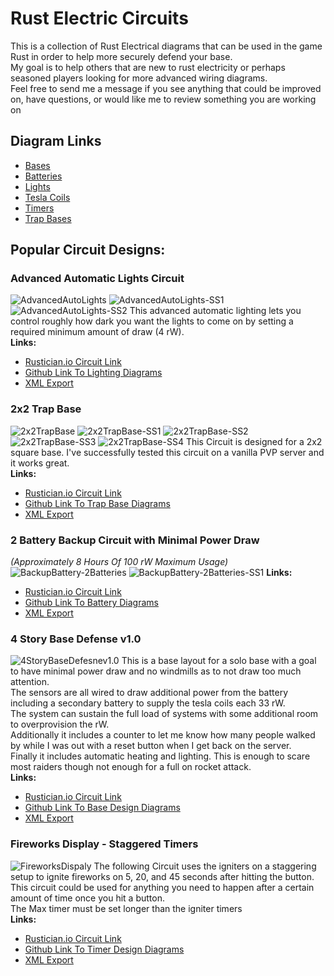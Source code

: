 # Rust Electric Circuits
This is a collection of Rust Electrical diagrams that can be used in the game Rust in order to help more securely defend your base.</br>
My goal is to help others that are new to rust electricity or perhaps seasoned players looking for more advanced wiring diagrams.</br>
Feel free to send me a message if you see anything that could be improved on, have questions, or would like me to review something you are working on

## Diagram Links
* [Bases](bases/)
* [Batteries](batteries/)
* [Lights](lights/)
* [Tesla Coils](teslacoils/)
* [Timers](timers/)
* [Trap Bases](trapbases/)

## Popular Circuit Designs:
### Advanced Automatic Lights Circuit
![AdvancedAutoLights](lights/images/AdvancedAutoLightsv2.png)
![AdvancedAutoLights-SS1](lights/images/AdvancedAutoLights-SS1.jpg)
![AdvancedAutoLights-SS2](lights/images/AdvancedAutoLights-SS2.jpg)
This advanced automatic lighting lets you control roughly how dark you want the lights to come on by setting a required minimum amount of draw (4 rW).</br>
<b>Links:</b>
* [Rustician.io Circuit Link](https://www.rustrician.io/?circuit=5cb2fdf4600dbf3edd42de5d13f5fa75)
* [Github Link To Lighting Diagrams](lights)
* [XML Export](lights/xml/AdvancedAutoLights.xml)

### 2x2 Trap Base
![2x2TrapBase](trapbases/images/2x2TrapBase.png)
![2x2TrapBase-SS1](trapbases/images/2x2TrapBase-SS1.jpg)
![2x2TrapBase-SS2](trapbases/images/2x2TrapBase-SS2.jpg)
![2x2TrapBase-SS3](trapbases/images/2x2TrapBase-SS3.jpg)
![2x2TrapBase-SS4](trapbases/images/2x2TrapBase-SS4.jpg)
This Circuit is designed for a 2x2 square base.  I've successfully tested this circuit on a vanilla PVP server and it works great.</br>
<b>Links:</b>
* [Rustician.io Circuit Link](https://www.rustrician.io/?circuit=c2a69ac375fe8c81ce79ea204078c269)
* [Github Link To Trap Base Diagrams](trapbases)
* [XML Export](trapbases/xml/2x2TrapBase.xmll)

### 2 Battery Backup Circuit with Minimal Power Draw
<i>(Approximately 8 Hours Of 100 rW Maximum Usage)</i></br>
![BackupBattery-2Batteries](batteries/images/BackupBattery-2Batteriesv2.png)
![BackupBattery-2Batteries-SS1](batteries/images/BackupBattery-2Batteriesv2-SS1.jpg)
<b>Links:</b>
* [Rustician.io Circuit Link](https://www.rustrician.io/?circuit=b75b8f5cf1336f12edf6e280d006b47f)
* [Github Link To Battery Diagrams](batteries)
* [XML Export](batteries/xml/BackupBattery-2Batteries.xml)

### 4 Story Base Defense v1.0
![4StoryBaseDefesnev1.0](bases/images/4StoryBaseDefensev1.0.png)
This is a base layout for a solo base with a goal to have minimal power draw and no windmills as to not draw too much attention.</br>
The sensors are all wired to draw additional power from the battery including a secondary battery to supply the tesla coils each 33 rW.</br> 
The system can sustain the full load of systems with some additional room to overprovision the rW.</br>
Additionally it includes a counter to let me know how many people walked by while I was out with a reset button when I get back on the server.</br>
Finally it includes automatic heating and lighting.  This is enough to scare most raiders though not enough for a full on rocket attack.</br>
<b>Links:</b>
* [Rustician.io Circuit Link](https://www.rustrician.io/?circuit=fd7c82fead5fe723aac485fc93aa125f)
* [Github Link To Base Design Diagrams](bases)
* [XML Export](bases/xml/4StoryBaseDefensev1.0.xml)

### Fireworks Display - Staggered Timers
![FireworksDispaly](timers/images/FireworksDisplay2.png)
The following Circuit uses the igniters on a staggering setup to ignite fireworks on 5, 20, and 45 seconds after hitting the button.</br>
This circuit could be used for anything you need to happen after a certain amount of time once you hit a button.</br>
The Max timer must be set longer than the igniter timers</br>
<b>Links:</b>
* [Rustician.io Circuit Link](https://www.rustrician.io/?circuit=44cda47c2666384e6310b578fd08d657)
* [Github Link To Timer Design Diagrams](timers)
* [XML Export](timers/xml/FireworksDisplay.xml)